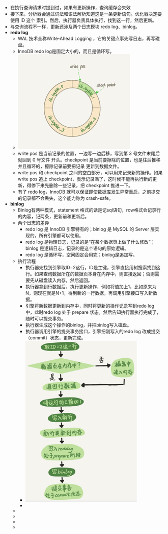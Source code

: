 - 在执行查询请求时提到过，如果有更新操作，查询缓存会失效
- 接下来，分析器会通过词法和语法解析知道这是一条更新语句。优化器决定要使用 ID 这个
  索引。然后，执行器负责具体执行，找到这一行，然后更新。
- 与查询流程不一样，更新还涉及两个日志模块 redo log、binlog。
- **redo log**
	- WAL 技术全称Write-Ahead Logging ，它的关键点事先写日志，再写磁盘。
	- InnoDB redo log是固定大小的，而且是循环写。
	- ![image.png](../assets/image_1650352283452_0.png)
	- write pos 是当前记录的位置，一边写一边后移，写到第 3 号文件末尾后就回到 0 号文件
	  开头。checkpoint 是当前要擦除的位置，也是往后推移并且循环的，擦除记录前要把记录
	  更新到数据文件。
	- write pos 和 checkpoint 之间的空白部分，可以用来记录新的操作。如果 write pos 追上 checkpoint，表示记录满了，这时候不能再执行新的更新，得停下来先删除一些记录，把 checkpoint 推进一下。
	- 有了 redo log，InnoDB 就可以保证即使数据库发生异常重启，之前提交的记录都不会丢失，这个能力称为
	  crash-safe。
- **binlog**
	- Binlog有两种模式，statement 格式的话是记sql语句，row格式会记录行的内容，记两条，更新前和更新后。
	- 两个日志的差异
		- redo log 是 InnoDB 引擎特有的；binlog 是 MySQL 的 Server 层实现的，所有引擎都可以使用。
		- redo log 是物理日志，记录的是“在某个数据页上做了什么修改”；binlog 是逻辑日志，记录的是这个语句的原始逻辑。
		- redo log 是循环写，空间固定会用完；binlog是追加写。
	- 执行流程
		- 执行器先找到引擎取ID=2这行，ID是主键，引擎直接用树搜索找到这行。如果查询数据所在的数据页本身在内存中，则直接返回；否则需要先从磁盘读入内存，然后返回。
		- 执行器拿到行数据后，执行更新操作，例如将值加上1，比如原来为 N，则现在就是N+1，得到新的一行数据，再调用引擎接口写入新数据。
		- 引擎将新数据更新到内存中，同时将更新的操作记录写到redo log 中，此时redo log 处于 prepare 状态。然后告知执行器执行完成了，随时可以提交事务。
		- 执行器生成这个操作的binlog，并把binlog写入磁盘。
		- 执行器调用引擎的提交事务接口，引擎把刚写入的redo log 改成提交（commit）状态，更新完成。
		- ![image.png](../assets/image_1650353022888_0.png)
		-
	-
	-
	-
	-